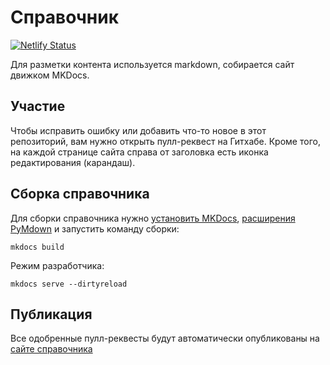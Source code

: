 # Справочник

[![Netlify Status](https://api.netlify.com/api/v1/badges/5ccd2adf-fce9-45cf-b232-4a2534616ebc/deploy-status)](https://app.netlify.com/sites/xsltdev/deploys)

Для разметки контента используется markdown, собирается сайт движком MKDocs.

## Участие

Чтобы исправить ошибку или добавить что-то новое в этот репозиторий, вам нужно открыть пулл-реквест на Гитхабе.
Кроме того, на каждой странице сайта справа от заголовка есть иконка редактирования (карандаш).

## Сборка справочника

Для сборки справочника нужно [установить MKDocs](https://www.mkdocs.org/#installation), 
[расширения PyMdown](https://facelessuser.github.io/pymdown-extensions/installation/) и запустить команду сборки:

```
mkdocs build
```

Режим разработчика:

```
mkdocs serve --dirtyreload
```

## Публикация

Все одобренные пулл-реквесты будут автоматически опубликованы на [сайте справочника](https://xsltdev.ru/)
